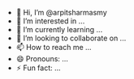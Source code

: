 - 👋 Hi, I’m @arpitsharmasmy
- 👀 I’m interested in ...
- 🌱 I’m currently learning ...
- 💞️ I’m looking to collaborate on ...
- 📫 How to reach me ...
- 😄 Pronouns: ...
- ⚡ Fun fact: ...

<!---
arpitsharmasmy/arpitsharmasmy is a ✨ special ✨ repository because its `README.md` (this file) appears on your GitHub profile.
You can click the Preview link to take a look at your changes.
--->
